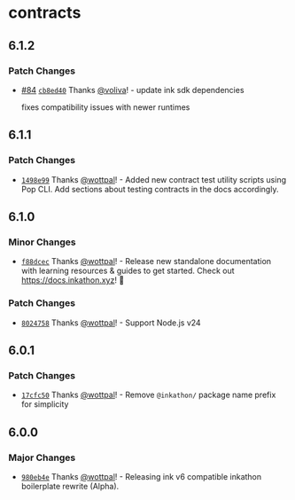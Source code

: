 # contracts

## 6.1.2

### Patch Changes

- [#84](https://github.com/scio-labs/inkathon/pull/84) [`cb8ed40`](https://github.com/scio-labs/inkathon/commit/cb8ed40324892032d95e5952c23a0a21d6086044) Thanks [@voliva](https://github.com/voliva)! - update ink sdk dependencies

  fixes compatibility issues with newer runtimes

## 6.1.1

### Patch Changes

- [`1498e99`](https://github.com/scio-labs/inkathon/commit/1498e99e082e0356975ef9df468e157b45cf883d) Thanks [@wottpal](https://github.com/wottpal)! - Added new contract test utility scripts using Pop CLI. Add sections about testing contracts in the docs accordingly.

## 6.1.0

### Minor Changes

- [`f88dcec`](https://github.com/scio-labs/inkathon/commit/f88dcece84adb61a60a218a307f2de0697be5d88) Thanks [@wottpal](https://github.com/wottpal)! - Release new standalone documentation with learning resources & guides to get started. Check out https://docs.inkathon.xyz! 🚀

### Patch Changes

- [`8024758`](https://github.com/scio-labs/inkathon/commit/8024758a0ed26a1d64dbe084121f8d3cff1766fc) Thanks [@wottpal](https://github.com/wottpal)! - Support Node.js v24

## 6.0.1

### Patch Changes

- [`17cfc50`](https://github.com/scio-labs/inkathon/commit/17cfc50aaec65a9e52e664eb6ba40ac5f1fb04d4) Thanks [@wottpal](https://github.com/wottpal)! - Remove `@inkathon/` package name prefix for simplicity

## 6.0.0

### Major Changes

- [`980eb4e`](https://github.com/scio-labs/inkathon/commit/980eb4e76b882a98aad95d3b2f561581afa361d1) Thanks [@wottpal](https://github.com/wottpal)! - Releasing ink v6 compatible inkathon boilerplate rewrite (Alpha).
